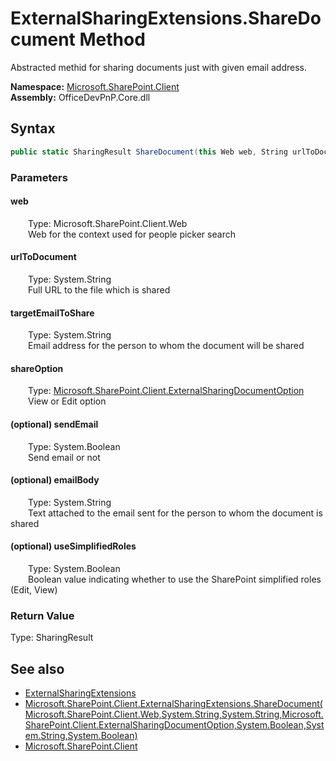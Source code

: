 # ExternalSharingExtensions.ShareDocument Method  
 Abstracted methid for sharing documents just with given email address.   

**Namespace:** [Microsoft.SharePoint.Client](Microsoft.SharePoint.Client.md)  
**Assembly:** OfficeDevPnP.Core.dll  
## Syntax
```C#
public static SharingResult ShareDocument(this Web web, String urlToDocument, String targetEmailToShare, ExternalSharingDocumentOption shareOption, Boolean sendEmail = True, String emailBody = "Document shared", Boolean useSimplifiedRoles = True)
```
### Parameters
#### web  
&emsp;&emsp;Type: Microsoft.SharePoint.Client.Web  
&emsp;&emsp;Web for the context used for people picker search  

  

#### urlToDocument  
&emsp;&emsp;Type: System.String  
&emsp;&emsp;Full URL to the file which is shared  

  

#### targetEmailToShare  
&emsp;&emsp;Type: System.String  
&emsp;&emsp;Email address for the person to whom the document will be shared  

  

#### shareOption  
&emsp;&emsp;Type: [Microsoft.SharePoint.Client.ExternalSharingDocumentOption](Microsoft.SharePoint.Client.ExternalSharingDocumentOption.md)  
&emsp;&emsp;View or Edit option  

  

#### (optional) sendEmail  
&emsp;&emsp;Type: System.Boolean  
&emsp;&emsp;Send email or not  

  

#### (optional) emailBody  
&emsp;&emsp;Type: System.String  
&emsp;&emsp;Text attached to the email sent for the person to whom the document is shared  

  

#### (optional) useSimplifiedRoles  
&emsp;&emsp;Type: System.Boolean  
&emsp;&emsp;Boolean value indicating whether to use the SharePoint simplified roles (Edit, View)  

  

### Return Value
Type: SharingResult  

## See also
- [ExternalSharingExtensions](Microsoft.SharePoint.Client.ExternalSharingExtensions.md) 
- [Microsoft.SharePoint.Client.ExternalSharingExtensions.ShareDocument(Microsoft.SharePoint.Client.Web,System.String,System.String,Microsoft.SharePoint.Client.ExternalSharingDocumentOption,System.Boolean,System.String,System.Boolean)](Microsoft.SharePoint.Client.ExternalSharingExtensions.66dc7567.md)
- [Microsoft.SharePoint.Client](Microsoft.SharePoint.Client.md) 
